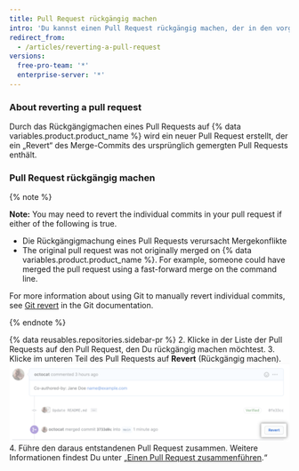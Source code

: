 ```yaml
---
title: Pull Request rückgängig machen
intro: 'Du kannst einen Pull Request rückgängig machen, der in den vorgelagerten Branch zusammengeführt wurde.'
redirect_from:
  - /articles/reverting-a-pull-request
versions:
  free-pro-team: '*'
  enterprise-server: '*'
---
```


### About reverting a pull request

Durch das Rückgängigmachen eines Pull Requests auf {% data variables.product.product_name %} wird ein neuer Pull Request erstellt, der ein „Revert“ des Merge-Commits des ursprünglich gemergten Pull Requests enthält.

### Pull Request rückgängig machen

{% note %}

**Note:** You may need to revert the individual commits in your pull request if either of the following is true.

- Die Rückgängigmachung eines Pull Requests verursacht Mergekonflikte
- The original pull request was not originally merged on {% data variables.product.product_name %}. For example, someone could have merged the pull request using a fast-forward merge on the command line.

For more information about using Git to manually revert individual commits, see [Git revert](https://git-scm.com/docs/git-revert.html) in the Git documentation.

{% endnote %}

{% data reusables.repositories.sidebar-pr %}
2. Klicke in der Liste der Pull Requests auf den Pull Request, den Du rückgängig machen möchtest.
3. Klicke im unteren Teil des Pull Requests auf **Revert** (Rückgängig machen). ![Link „Revert pull request“ (Pull Request rückgängig machen)](/assets/images/help/pull_requests/revert-pull-request-link.png)
4. Führe den daraus entstandenen Pull Request zusammen. Weitere Informationen findest Du unter „[Einen Pull Request zusammenführen](/github/collaborating-with-issues-and-pull-requests/merging-a-pull-request).“
